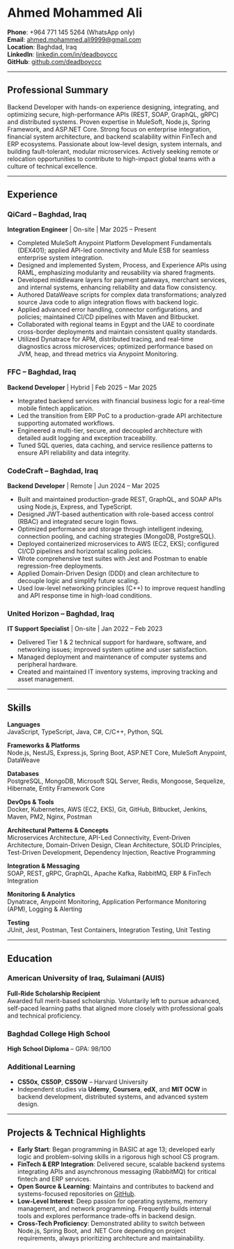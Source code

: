 # Ahmed Mohammed Ali

**Phone**: +964 771 145 5264 (WhatsApp only)  
**Email**: [ahmed.mohammed.ali9999@gmail.com](mailto:ahmed.mohammed.ali9999@gmail.com)  
**Location**: Baghdad, Iraq  
**LinkedIn**: [linkedin.com/in/deadboyccc](https://www.linkedin.com/in/deadboyccc)  
**GitHub**: [github.com/deadboyccc](https://github.com/deadboyccc)

---

## Professional Summary

Backend Developer with hands-on experience designing, integrating, and optimizing secure, high-performance APIs (REST, SOAP, GraphQL, gRPC) and distributed systems. Proven expertise in MuleSoft, Node.js, Spring Framework, and ASP.NET Core. Strong focus on enterprise integration, financial system architecture, and backend scalability within FinTech and ERP ecosystems. Passionate about low-level design, system internals, and building fault-tolerant, modular microservices. Actively seeking remote or relocation opportunities to contribute to high-impact global teams with a culture of technical excellence.

---

## Experience

### QiCard – Baghdad, Iraq  
**Integration Engineer** | On-site | Mar 2025 – Present  
- Completed MuleSoft Anypoint Platform Development Fundamentals (DEX401); applied API-led connectivity and Mule ESB for seamless enterprise system integration.  
- Designed and implemented System, Process, and Experience APIs using RAML, emphasizing modularity and reusability via shared fragments.  
- Developed middleware layers for payment gateways, merchant services, and internal systems, enhancing reliability and data flow consistency.  
- Authored DataWeave scripts for complex data transformations; analyzed source Java code to align integration flows with backend logic.  
- Applied advanced error handling, connector configurations, and policies; maintained CI/CD pipelines with Maven and Bitbucket.  
- Collaborated with regional teams in Egypt and the UAE to coordinate cross-border deployments and maintain consistent quality standards.  
- Utilized Dynatrace for APM, distributed tracing, and real-time diagnostics across microservices; optimized performance based on JVM, heap, and thread metrics via Anypoint Monitoring.

### FFC – Baghdad, Iraq  
**Backend Developer** | Hybrid | Feb 2025 – Mar 2025  
- Integrated backend services with financial business logic for a real-time mobile fintech application.  
- Led the transition from ERP PoC to a production-grade API architecture supporting automated workflows.  
- Engineered a multi-tier, secure, and decoupled architecture with detailed audit logging and exception traceability.  
- Tuned SQL queries, data caching, and service resilience patterns to ensure API reliability and data integrity.

### CodeCraft – Baghdad, Iraq  
**Backend Developer** | Remote | Jun 2024 – Mar 2025  
- Built and maintained production-grade REST, GraphQL, and SOAP APIs using Node.js, Express, and TypeScript.  
- Designed JWT-based authentication with role-based access control (RBAC) and integrated secure login flows.  
- Optimized performance and storage through intelligent indexing, connection pooling, and caching strategies (MongoDB, PostgreSQL).  
- Deployed containerized microservices to AWS (EC2, EKS); configured CI/CD pipelines and horizontal scaling policies.  
- Wrote comprehensive test suites with Jest and Postman to enable regression-free deployments.  
- Applied Domain-Driven Design (DDD) and clean architecture to decouple logic and simplify future scaling.  
- Used low-level networking principles (C++) to improve request handling and API response time in high-load conditions.

### United Horizon – Baghdad, Iraq  
**IT Support Specialist** | On-site | Jan 2022 – Feb 2023  
- Delivered Tier 1 & 2 technical support for hardware, software, and networking issues; improved system uptime and user satisfaction.  
- Managed deployment and maintenance of computer systems and peripheral hardware.  
- Created and maintained IT inventory systems, improving tracking and asset management.

---

## Skills

**Languages**  
JavaScript, TypeScript, Java, C#, C/C++, Python, SQL

**Frameworks & Platforms**  
Node.js, NestJS, Express.js, Spring Boot, ASP.NET Core, MuleSoft Anypoint, DataWeave

**Databases**  
PostgreSQL, MongoDB, Microsoft SQL Server, Redis, Mongoose, Sequelize, Hibernate, Entity Framework Core

**DevOps & Tools**  
Docker, Kubernetes, AWS (EC2, EKS), Git, GitHub, Bitbucket, Jenkins, Maven, PM2, Nginx, Postman

**Architectural Patterns & Concepts**  
Microservices Architecture, API-Led Connectivity, Event-Driven Architecture, Domain-Driven Design, Clean Architecture, SOLID Principles, Test-Driven Development, Dependency Injection, Reactive Programming

**Integration & Messaging**  
SOAP, REST, gRPC, GraphQL, Apache Kafka, RabbitMQ, ERP & FinTech Integration

**Monitoring & Analytics**  
Dynatrace, Anypoint Monitoring, Application Performance Monitoring (APM), Logging & Alerting

**Testing**  
JUnit, Jest, Postman, Test Containers, Integration Testing, Unit Testing

---

## Education

### American University of Iraq, Sulaimani (AUIS)  
**Full-Ride Scholarship Recipient**  
Awarded full merit-based scholarship. Voluntarily left to pursue advanced, self-paced learning paths that aligned more closely with professional goals and technical proficiency.

### Baghdad College High School  
**High School Diploma** – GPA: 98/100

### Additional Learning  
- **CS50x**, **CS50P**, **CS50W** – Harvard University  
- Independent studies via **Udemy**, **Coursera**, **edX**, and **MIT OCW** in backend development, distributed systems, and advanced system design.

---

## Projects & Technical Highlights

- **Early Start**: Began programming in BASIC at age 13; developed early logic and problem-solving skills in a rigorous high school CS program.  
- **FinTech & ERP Integration**: Delivered secure, scalable backend systems integrating APIs and asynchronous messaging (RabbitMQ) for critical fintech and ERP services.  
- **Open Source & Learning**: Maintains and contributes to backend and systems-focused repositories on [GitHub](https://github.com/deadboyccc).  
- **Low-Level Interest**: Deep passion for operating systems, memory management, and network programming. Frequently builds internal tools and explores performance trade-offs in backend design.  
- **Cross-Tech Proficiency**: Demonstrated ability to switch between Node.js, Spring Boot, and .NET Core depending on project requirements, always prioritizing architecture and maintainability.
